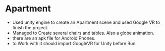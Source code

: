 # Apartment
+ Used unity engine to create an Apartment scene and used Google VR to finish the project.
+ Managed to Create several chairs and tables. Also a globe animation.
+ there are an apk file for Android Phones. 
+ to Work with it should import GoogleVR for Unity before Run
